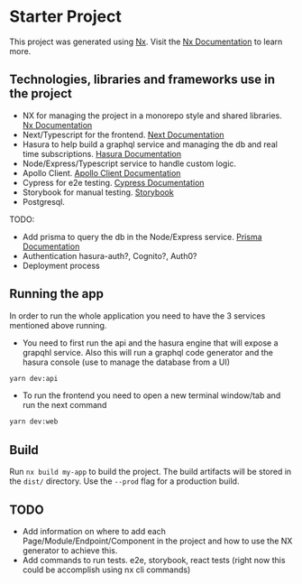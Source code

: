 

# Starter Project

This project was generated using [Nx](https://nx.dev).
Visit the [Nx Documentation](https://nx.dev) to learn more.

## Technologies, libraries and frameworks use in the project
- NX for managing the project in a monorepo style and shared libraries.  [Nx Documentation](https://nx.dev)
- Next/Typescript for the frontend. [Next Documentation](https://nextjs.org/docs/getting-started)
- Hasura to help build a graphql service and managing the db and real time subscriptions. [Hasura Documentation](https://hasura.io/docs/latest/index/)
- Node/Express/Typescript service to handle custom logic.
- Apollo Client. [Apollo Client Documentation](https://www.apollographql.com/docs/react/)
- Cypress for e2e testing. [Cypress Documentation](https://docs.cypress.io/guides/overview/why-cypress)
- Storybook for manual testing. [Storybook](https://storybook.js.org/docs/react/get-started/introduction)
- Postgresql.

TODO:
- Add prisma to query the db in the Node/Express service. [Prisma Documentation](https://www.prisma.io/docs)
- Authentication hasura-auth?, Cognito?, Auth0?
- Deployment process
## Running the app
In order to run the whole application you need to have the 3 services mentioned above running.

- You need to first run the api and the hasura engine that will expose a grapqhl service. Also this will run a graphql code generator and the hasura console (use to manage the database from a UI)
```bash
yarn dev:api
```
- To run the frontend you need to open a new terminal window/tab and run the next command
```bash
yarn dev:web
```

## Build

Run `nx build my-app` to build the project. The build artifacts will be stored in the `dist/` directory. Use the `--prod` flag for a production build.

## TODO
- Add information on where to add each Page/Module/Endpoint/Component in the project and how to use the NX generator to achieve this.
- Add commands to run tests. e2e, storybook, react tests (right now this could be accomplish using nx cli commands)
